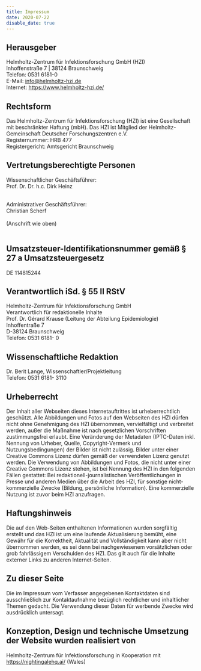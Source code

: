 ```yaml
---
title: Impressum
date: 2020-07-22
disable_date: true
---
```


## Herausgeber
Helmholtz-Zentrum für Infektionsforschung GmbH (HZI)<br>
Inhoffenstraße 7 | 38124 Braunschweig<br>
Telefon: 0531 6181-0<br>
E-Mail: info@helmholtz-hzi.de<br>
Internet: https://www.helmholtz-hzi.de/

## Rechtsform
Das Helmholtz-Zentrum für Infektionsforschung (HZI) ist eine Gesellschaft mit beschränkter Haftung (mbH). Das HZI ist Mitglied der Helmholtz-Gemeinschaft Deutscher Forschungszentren e.V.<br>
Registernummer: HRB 477<br>
Registergericht: Amtsgericht Braunschweig

## Vertretungsberechtigte Personen
Wissenschaftlicher Geschäftsführer:<br>
Prof. Dr. Dr. h.c. Dirk Heinz<br><br>

Administrativer Geschäftsführer:<br>
Christian Scherf<br><br>
(Anschrift wie oben)<br><br>

## Umsatzsteuer-Identifikationsnummer gemäß § 27 a Umsatzsteuergesetz
DE 114815244

## Verantwortlich iSd. § 55 II RStV
Helmholtz-Zentrum für Infektionsforschung GmbH<br>
Verantwortlich für redaktionelle Inhalte<br>
Prof. Dr. Gérard Krause (Leitung der Abteilung Epidemiologie)<br>
Inhoffentraße 7<br>
D-38124 Braunschweig<br>
Telefon: 0531 6181- 0

## Wissenschaftliche Redaktion
Dr. Berit Lange, Wissenschaftler/Projektleitung<br>
Telefon: 0531 6181- 3110

## Urheberrecht
Der Inhalt aller Webseiten dieses Internetauftrittes ist urheberrechtlich geschützt. Alle Abbildungen und Fotos auf den Webseiten des HZI dürfen nicht ohne Genehmigung des HZI übernommen, vervielfältigt und verbreitet werden, außer die Maßnahme ist nach gesetzlichen Vorschriften zustimmungsfrei erlaubt. Eine Veränderung der Metadaten (IPTC-Daten inkl. Nennung von Urheber, Quelle, Copyright-Vermerk und Nutzungsbedingungen) der Bilder ist nicht zulässig.
Bilder unter einer Creative Commons Lizenz dürfen gemäß der verwendeten Lizenz genutzt werden.
Die Verwendung von Abbildungen und Fotos, die nicht unter einer Creative Commons Lizenz stehen, ist bei Nennung des HZI in den folgenden Fällen gestattet: Bei redaktionell-journalistischen Veröffentlichungen in Presse und anderen Medien über die Arbeit des HZI, für sonstige nicht-kommerzielle Zwecke (Bildung, persönliche Information). Eine kommerzielle Nutzung ist zuvor beim HZI anzufragen.

## Haftungshinweis
Die auf den Web-Seiten enthaltenen Informationen wurden sorgfältig erstellt und das HZI ist um eine laufende Aktualisierung bemüht, eine Gewähr für die Korrektheit, Aktualität und Vollständigkeit kann aber nicht übernommen werden, es sei denn bei nachgewiesenem vorsätzlichen oder grob fahrlässigem Verschulden des HZI. Das gilt auch für die Inhalte externer Links zu anderen Internet-Seiten.

## Zu dieser Seite
Die im Impressum vom Verfasser angegebenen Kontaktdaten sind ausschließlich zur Kontaktaufnahme bezüglich rechtlicher und inhaltlicher Themen gedacht. Die Verwendung dieser Daten für werbende Zwecke wird ausdrücklich untersagt.

## Konzeption, Design und technische Umsetzung der Website wurden realisiert von
Helmholtz-Zentrum für Infektionsforschung in Kooperation mit<br>
https://nightingalehq.ai/ (Wales)
